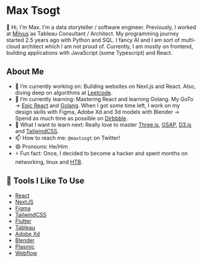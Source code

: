 # Max Tsogt

👋 Hi, I'm Max. I'm a data storyteller / software engineer.
Previously, I worked at [Milvus](https://milvus.co.kr/) as Tableau Consultant / Architect. My programming journey started 2.5 years ago with Python and SQL. I fancy AI and I am sort of multi-cloud architect which I am not proud of. Currently, I am mostly on frontend, building applications with JavaScript (some Typescript) and React.

## About Me

-   🔭 I’m currently working on: Building websites on Next.js and React. Also, diving deep on algorithms at [Leetcode](https://leetcode.com/).
-   🌱 I’m currently learning: Mastering React and learning Golang. My GoTo -> [Epic React](https://epicreact.dev/) and [Golang](https://www.ardanlabs.com/). When I got some time left, I work on my design skills with Figma, Adobe Xd and 3d models with Blender -> Spend as much time as possible on [Dirbbble](https://dribbble.com/).
-   🤔 What I want to learn next: Really love to master [Three.js](https://threejs.org), [GSAP](https://greensock.com/), [D3.js](https://d3js.org/) and [TailwindCSS](https://scrimba.com/playlist/pdq3QsM).
-   📫 How to reach me: `@maxtsogt` on Twitter!
-   😄 Pronouns: He/Him
-   ⚡ Fun fact: Once, I decided to become a hacker and spent months on networking, linux and [HTB](https://www.hackthebox.com/).

## 🔧 Tools I Like To Use

-   [React](https://reactjs.org/)
-   [NextJS](https://nextjs.org/) 
-   [Figma](https://www.figma.com/)
-   [TailwindCSS](https://tailwindcss.com/)
-   [Flutter](https://flutter.dev/)
-   [Tableau](https://www.tableau.com/)
-   [Adobe Xd](https://www.adobe.com/products/xd.html)
-   [Blender](https://www.blender.org/)
-   [Plasmic](https://www.plasmic.app/)
-   [Webflow](https://webflow.com/)
